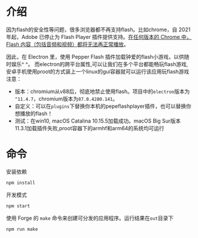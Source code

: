 # 介绍
因为flash的安全性等问题，很多浏览器都不再支持flash。比如chrome，自 2021 年起，Adobe 已停止为 Flash Player 插件提供支持。[在任何版本的 Chrome 中，Flash 内容（包括音频和视频）都将无法再正常播放](https://www.blog.google/products/chrome/saying-goodbye-flash-chrome/)。

因此，在 Electron 里，使用 Pepper Flash 插件加载钟爱的flash小游戏，以供随时娱乐^ ^。
而electron的跨平台属性,可以让我们在多个平台都能畅玩flash游戏,安卓手机使用proot的方式装上一个linux的gui容器就可以运行该应用玩flash游戏
注意：
 - 版本：chromium从v88后，彻底地禁止使用flash。项目中的`electron`版本为`^11.4.7`，chromium版本为`87.0.4280.141`。
 - 自定义：可以在`plugins`下替换你本机的pepeflashplayer插件，也可以替换你想播放的flash！
 - 测试：在win10, macOS Catalina 10.15.5加载成功。macOS Big Sur版本11.3.1加载插件失败,proot容器下的armhf和arm64的系统均可运行



# 命令
安装依赖
``` bash
npm install
```

开发模式
``` bash
npm start
```

使用 Forge 的 `make` 命令来创建可分发的应用程序。运行结果在`out`目录下
``` bash
npm run make
```

